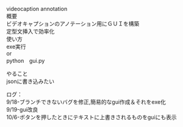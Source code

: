 
videocaption annotation  
概要  
ビデオキャプションのアノテーション用にＧＵＩを構築  
定型文挿入で効率化  
使い方  
exe実行  
or  
python　gui.py  
  
やること  
jsonに書き込みたい  
  
  
ログ：  
9/18-ブランチできないバグを修正,簡易的なgui作成＆それをexe化  
9/19-gui改良  
10/6-ボタンを押したときにテキストに上書きされるものをguiにも表示  
